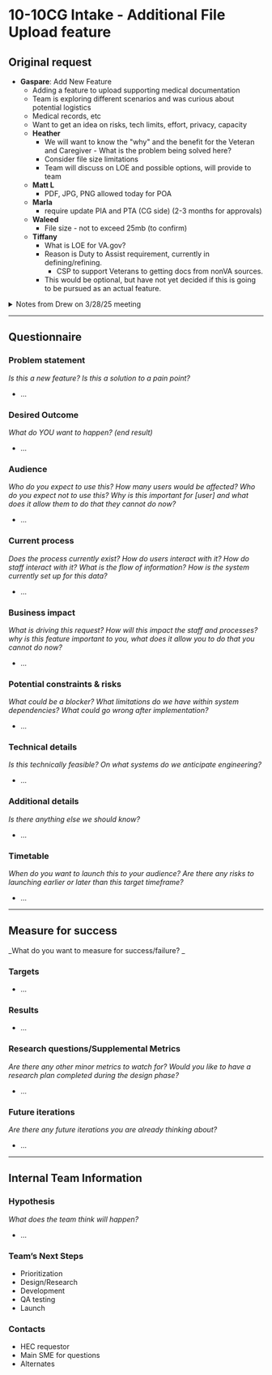 # 10-10CG Intake - Additional File Upload feature
## Original request
* **Gaspare**:  Add New Feature
    * Adding a feature to upload supporting medical documentation
    * Team is exploring different scenarios and was curious about potential logistics
    * Medical records, etc
    * Want to get an idea on risks, tech limits, effort, privacy, capacity
    * **Heather**
       * We will want to know the "why" and the benefit for the Veteran and Caregiver - What is the problem being solved here?
       * Consider file size limitations
       * Team will discuss on LOE and possible options, will provide to team
    * **Matt L**
       * PDF, JPG, PNG allowed today for POA
    * **Marla**
       * require update PIA and PTA (CG side) (2-3 months for approvals)
    * **Waleed**
       * File size - not to exceed 25mb (to confirm)
    * **Tiffany**
       * What is LOE for VA.gov?
       * Reason is Duty to Assist requirement, currently in defining/refining.
          * CSP to support Veterans to getting docs from nonVA sources.
       * This would be optional, but have not yet decided if this is going to be pursued as an actual feature.

<details>
   <Summary>Notes from Drew on 3/28/25 meeting</Summary>

>- Gaspare:  Add New Feature
>   - Adding a feature to upload supporting medical documentation from applicants
>   - Team is exploring different scenarios and was curious about potential logistics
>   - Reviewing early stages - exploring only at this point
>        - Currently allow representative file upload currently
>        - Other documentation TBD (Heather AI to check)
>        - 10 MB limit of individual, file upload - no current limit of number of files to be uploaded (total payload size of 150 MB) -
>             - specs from Salesforce size/number requirements for uploads -->  https://help.salesforce.com/s/articleView?id=experience.collab_files_size_limits.htm&type=5
>        - Privacy and Security checks already in place - can follow the same/current passthru
>        - WOULD require an update to PIA & PTA (approx 8+ week turnaround) - would require review with SecRisk
>        - AI Gaspare: 
>             - The Why/Benefit for adding this new functionality -->  Duty to Assist requirements (CSP for supporting Vets)
>             - Level of Effort needed
>             - Risks
   
</details>

---
## Questionnaire
### Problem statement
_Is this a new feature? Is this a solution to a pain point?_ 
* …

### Desired Outcome 
_What do YOU want to happen? (end result)_
* …

### Audience
_Who do you expect to use this? How many users would be affected? Who do you expect not to use this? Why is this important for [user] and what does it allow them to do that they cannot do now?_
* …

### Current process
_Does the process currently exist? How do users interact with it? How do staff interact with it? What is the flow of information? How is the system currently set up for this data?_
* …

### Business impact
_What is driving this request? How will this impact the staff and processes? why is this feature important to you, what does it allow you to do that you cannot do now?_
* …

### Potential constraints & risks
_What could be a blocker? What limitations do we have within system dependencies? What could go wrong after implementation?_
* …

### Technical details
_Is this technically feasible? On what systems do we anticipate engineering?_
* …

### Additional details
_Is there anything else we should know?_
* …

### Timetable
_When do you want to launch this to your audience? Are there any risks to launching earlier or later than this target timeframe?_
* …

---

## Measure for success
_What do you want to measure for success/failure? _
### Targets
* …

### Results
* …

### Research questions/Supplemental Metrics
_Are there any other minor metrics to watch for? Would you like to have a research plan completed during the design phase?_
* …

### Future iterations
_Are there any future iterations you are already thinking about?_
* …

---

## Internal Team Information

### Hypothesis
_What does the team think will happen?_
* …

### Team’s Next Steps
* Prioritization
* Design/Research
* Development
* QA testing
* Launch

### Contacts
* HEC requestor
* Main SME for questions
* Alternates
